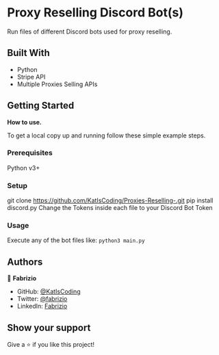 
# Proxy Reselling Discord Bot(s)

Run files of different Discord bots used for proxy reselling.

## Built With

- Python
- Stripe API
- Multiple Proxies Selling APIs

## Getting Started

**How to use.**

To get a local copy up and running follow these simple example steps.

### Prerequisites
Python v3+
### Setup
git clone https://github.com/KatIsCoding/Proxies-Reselling-.git
pip install discord.py 
Change the Tokens inside each file to your Discord Bot Token
### Usage
Execute any of the bot files like: `python3 main.py`

## Authors

👤 **Fabrizio**

- GitHub: [@KatIsCoding](https://github.com/KatIsCoding)
- Twitter: [@fabrizio](https://twitter.com/fabriziogr211)
- LinkedIn: [Fabrizio](https://www.linkedin.com/in/fabrizio-gomez-6a00801a3/)

## Show your support

Give a ⭐️ if you like this project!
